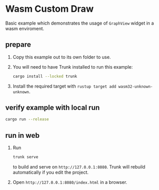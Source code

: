 # Wasm Custom Draw

Basic example which demonstrates the usage of `GraphView` widget in a wasm enviroment.

## prepare

1. Copy this example out to its own folder to use.
2. You will need to have Trunk installed to run this example:

    ```bash
    cargo install --locked trunk
    ```

3. Install the required target with `rustup target add wasm32-unknown-unknown`.

## verify example with local run

```bash
cargo run --release
```

## run in web

1. Run

    ```bash
    trunk serve
    ```

    to build and serve on `http://127.0.0.1:8080`. Trunk will rebuild automatically if you edit the project.
2. Open `http://127.0.0.1:8080/index.html` in a browser.
